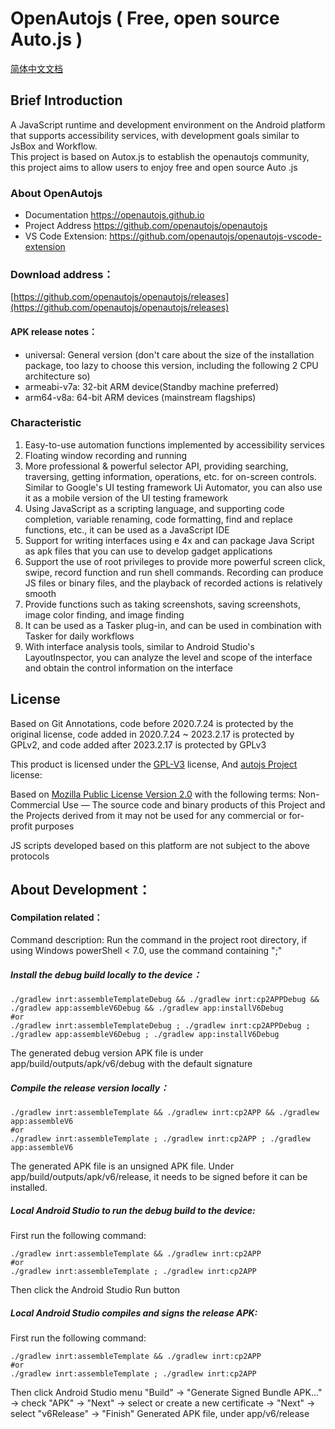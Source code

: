 # OpenAutojs ( Free, open source Auto.js )

[简体中文文档](README_zh-CN.md)

## Brief Introduction

A JavaScript runtime and development environment on the Android platform that supports accessibility services, with development goals similar to JsBox and Workflow.  
This project is based on Autox.js to establish the openautojs community, this project aims to allow users to enjoy free and open source Auto .js  

### About OpenAutojs

* Documentation https://openautojs.github.io
* Project Address https://github.com/openautojs/openautojs
* VS Code Extension: https://github.com/openautojs/openautojs-vscode-extension

### Download address：
[https://github.com/openautojs/openautojs/releases](https://github.com/openautojs/openautojs/releases)  

#### APK release notes：
- universal: General version (don't care about the size of the installation package, too lazy to choose this version, including the following 2 CPU architecture so)
- armeabi-v7a: 32-bit ARM device(Standby machine preferred)
- arm64-v8a: 64-bit ARM devices (mainstream flagships)

### Characteristic

1. Easy-to-use automation functions implemented by accessibility services
2. Floating window recording and running
3. More professional & powerful selector API, providing searching, traversing, getting information, operations, etc. for on-screen controls. Similar to Google's UI testing framework Ui Automator, you can also use it as a mobile version of the UI testing framework
4. Using JavaScript as a scripting language, and supporting code completion, variable renaming, code formatting, find and replace functions, etc., it can be used as a JavaScript IDE
5. Support for writing interfaces using e 4x and can package Java Script as apk files that you can use to develop gadget applications
6. Support the use of root privileges to provide more powerful screen click, swipe, record function and run shell commands. Recording can produce JS files or binary files, and the playback of recorded actions is relatively smooth
7. Provide functions such as taking screenshots, saving screenshots, image color finding, and image finding
8. It can be used as a Tasker plug-in, and can be used in combination with Tasker for daily workflows
9. With interface analysis tools, similar to Android Studio's LayoutInspector, you can analyze the level and scope of the interface and obtain the control information on the interface

## License

Based on Git Annotations, code before 2020.7.24 is protected by the original license, code added in 2020.7.24 ~ 2023.2.17 is protected by GPLv2, and code added after 2023.2.17 is protected by GPLv3

This product is licensed under the [GPL-V3](https://opensource.org/license/gpl-3-0/) license,
And [autojs Project](https://github.com/hyb1996/Auto.js) license:

Based on [Mozilla Public License Version 2.0](https://github.com/hyb1996/NoRootScriptDroid/blob/master/LICENSE.md) with the following terms:
Non-Commercial Use — The source code and binary products of this Project and the Projects derived from it may not be used for any commercial or for-profit purposes

JS scripts developed based on this platform are not subject to the above protocols

## About Development：

#### Compilation related：
Command description: Run the command in the project root directory, if using Windows powerShell < 7.0, use the command containing ";"

##### Install the debug build locally to the device：
```shell
./gradlew inrt:assembleTemplateDebug && ./gradlew inrt:cp2APPDebug && ./gradlew app:assembleV6Debug && ./gradlew app:installV6Debug
#or
./gradlew inrt:assembleTemplateDebug ; ./gradlew inrt:cp2APPDebug ; ./gradlew app:assembleV6Debug ; ./gradlew app:installV6Debug
```
The generated debug version APK file is under app/build/outputs/apk/v6/debug with the default signature

##### Compile the release version locally：
```shell
./gradlew inrt:assembleTemplate && ./gradlew inrt:cp2APP && ./gradlew app:assembleV6
#or
./gradlew inrt:assembleTemplate ; ./gradlew inrt:cp2APP ; ./gradlew app:assembleV6
```
The generated APK file is an unsigned APK file. Under app/build/outputs/apk/v6/release, it needs to be signed before it can be installed.

##### Local Android Studio to run the debug build to the device:
First run the following command:

```shell
./gradlew inrt:assembleTemplate && ./gradlew inrt:cp2APP
#or
./gradlew inrt:assembleTemplate ; ./gradlew inrt:cp2APP
```

Then click the Android Studio Run button

##### Local Android Studio compiles and signs the release APK:
First run the following command:

```shell
./gradlew inrt:assembleTemplate && ./gradlew inrt:cp2APP
#or
./gradlew inrt:assembleTemplate ; ./gradlew inrt:cp2APP
```

Then click Android Studio menu "Build" -> "Generate Signed Bundle APK..." -> check "APK"
-> "Next" -> select or create a new certificate -> "Next" -> select "v6Release" -> "Finish"
Generated APK file, under app/v6/release
